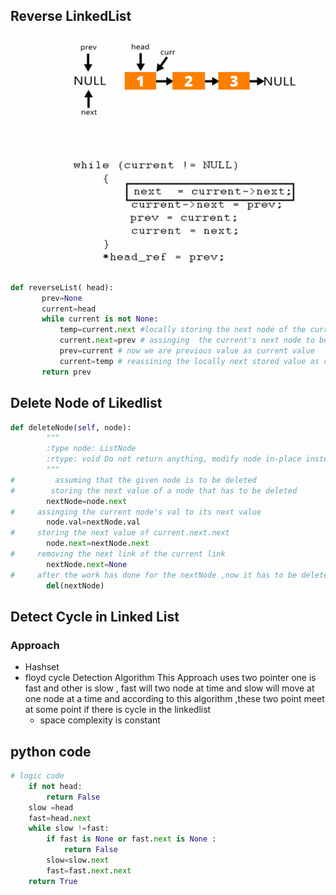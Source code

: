 ## Reverse LinkedList
<img src="images\reverse ll.gif"/>


```python
def reverseList( head):
       prev=None
       current=head
       while current is not None:
           temp=current.next #locally storing the next node of the current node 
           current.next=prev # assinging  the current's next node to be previous
           prev=current # now we are previous value as current value
           current=temp # reassining the locally next stored value as current so that we can go to next value
       return prev
```

## Delete Node of Likedlist 
```python
def deleteNode(self, node):
        """
        :type node: ListNode
        :rtype: void Do not return anything, modify node in-place instead.
        """
#         assuming that the given node is to be deleted 
#        storing the next value of a node that has to be deleted 
        nextNode=node.next
#     assinging the current node's val to its next value
        node.val=nextNode.val
#     storing the next value of current.next.next
        node.next=nextNode.next
#     removing the next link of the current link 
        nextNode.next=None
#     after the work has done for the nextNode ,now it has to be deleted
        del(nextNode)
```

## Detect Cycle in Linked List 

### Approach 
 - Hashset
 - floyd cycle Detection Algorithm 
    This Approach uses two pointer  one is fast and other is slow , fast will two node at time and slow will move at one node at a time 
    and according to this algorithm ,these two point meet at some point if there is cycle in the linkedlist 
   - space complexity is constant

## python code 

```python
# logic code 
    if not head:
        return False
    slow =head
    fast=head.next
    while slow !=fast:
        if fast is None or fast.next is None :
            return False
        slow=slow.next
        fast=fast.next.next
    return True
```
   